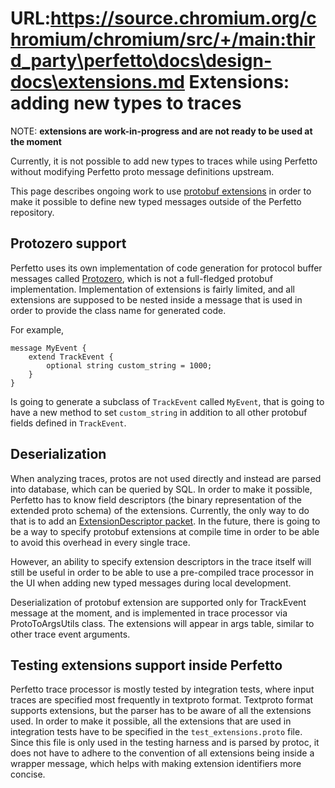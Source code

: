 URL:https://source.chromium.org/chromium/chromium/src/+/main:third_party\perfetto\docs\design-docs\extensions.md
Extensions: adding new types to traces
======================================

NOTE: **extensions are work-in-progress and are not ready to be used at the
moment**

Currently, it is not possible to add new types to traces while using Perfetto
without modifying Perfetto proto message definitions upstream.

This page describes ongoing work to use [protobuf
extensions](https://developers.google.com/protocol-buffers/docs/overview#extensions)
in order to make it possible to define new typed messages outside of the
Perfetto repository.

Protozero support
-----------------

Perfetto uses its own implementation of code generation for protocol buffer
messages called [Protozero](/docs/design-docs/protozero.md), which is not a
full-fledged protobuf implementation. Implementation of extensions is fairly
limited, and all extensions are supposed to be nested inside a message that is
used in order to provide the class name for generated code.

For example,

    message MyEvent {
        extend TrackEvent {
            optional string custom_string = 1000;
        }
    }

Is going to generate a subclass of `TrackEvent` called `MyEvent`, that is going
to have a new method to set `custom_string` in addition to all other protobuf
fields defined in `TrackEvent`.

Deserialization
---------------

When analyzing traces, protos are not used directly and instead are parsed into
database, which can be queried by SQL. In order to make it possible, Perfetto
has to know field descriptors (the binary representation of the extended proto
schema) of the extensions. Currently, the only way to do that is to add an
[ExtensionDescriptor
packet](reference/trace-packet-proto.autogen#ExtensionDescriptor). In the
future, there is going to be a way to specify protobuf extensions at compile
time in order to be able to avoid this overhead in every single trace.

However, an ability to specify extension descriptors in the trace itself will
still be useful in order to be able to use a pre-compiled trace processor in the
UI when adding new typed messages during local development.

Deserialization of protobuf extension are supported only for TrackEvent message
at the moment, and is implemented in trace processor via ProtoToArgsUtils class.
The extensions will appear in args table, similar to other trace event
arguments.

Testing extensions support inside Perfetto
------------------------------------------

Perfetto trace processor is mostly tested by integration tests, where input
traces are specified most frequently in textproto format. Textproto format
supports extensions, but the parser has to be aware of all the extensions used.
In order to make it possible, all the extensions that are used in integration
tests have to be specified in the `test_extensions.proto` file. Since this file
is only used in the testing harness and is parsed by protoc, it does not have to
adhere to the convention of all extensions being inside a wrapper message, which
helps with making extension identifiers more concise.
